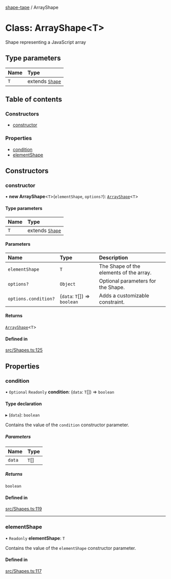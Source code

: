 [shape-tape](../index.md) / ArrayShape

# Class: ArrayShape\<T\>

Shape representing a JavaScript array

## Type parameters

| Name | Type |
| :------ | :------ |
| `T` | extends [`Shape`](../index.md#shape) |

## Table of contents

### Constructors

- [constructor](ArrayShape.md#constructor)

### Properties

- [condition](ArrayShape.md#condition)
- [elementShape](ArrayShape.md#elementshape)

## Constructors

### constructor

• **new ArrayShape**\<`T`\>(`elementShape`, `options?`): [`ArrayShape`](ArrayShape.md)\<`T`\>

#### Type parameters

| Name | Type |
| :------ | :------ |
| `T` | extends [`Shape`](../index.md#shape) |

#### Parameters

| Name | Type | Description |
| :------ | :------ | :------ |
| `elementShape` | `T` | The Shape of the elements of the array. |
| `options?` | `Object` | Optional parameters for the Shape. |
| `options.condition?` | (`data`: `T`[]) => `boolean` | Adds a customizable constraint. |

#### Returns

[`ArrayShape`](ArrayShape.md)\<`T`\>

#### Defined in

[src/Shapes.ts:125](https://github.com/paulbarmstrong/shape-tape/blob/main/src/Shapes.ts#L125)

## Properties

### condition

• `Optional` `Readonly` **condition**: (`data`: `T`[]) => `boolean`

#### Type declaration

▸ (`data`): `boolean`

Contains the value of the `condition` constructor parameter.

##### Parameters

| Name | Type |
| :------ | :------ |
| `data` | `T`[] |

##### Returns

`boolean`

#### Defined in

[src/Shapes.ts:119](https://github.com/paulbarmstrong/shape-tape/blob/main/src/Shapes.ts#L119)

___

### elementShape

• `Readonly` **elementShape**: `T`

Contains the value of the `elementShape` constructor parameter.

#### Defined in

[src/Shapes.ts:117](https://github.com/paulbarmstrong/shape-tape/blob/main/src/Shapes.ts#L117)
